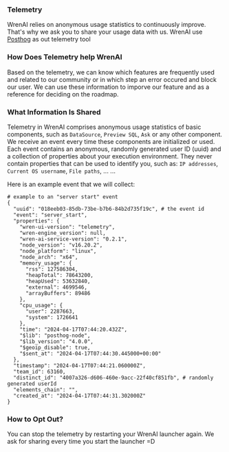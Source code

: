 
### Telemetry

WrenAI relies on anonymous usage statistics to continuously improve. That's why we ask you to share your usage data with us.
WrenAI use [Posthog](https://posthog.com/) as out telemetry tool


### How Does Telemetry help WrenAI

Based on the telemetry, we can know which features are frequently used and related to our community or in which step an error occured and block our user.
We can use these information to imporve our feature and as a reference for deciding on the roadmap.


### What Information Is Shared

Telemetry in WrenAI comprises anonymous usage statistics of basic components, such as `DataSource`, `Preview SQL`, `Ask` or any other component.
We receive an event every time these components are initialized or used.
Each event contains an anonymous, randomly generated user ID (uuid) and a collection of properties about your execution environment. They never contain properties that can be used to identify you, such as: `IP addresses`, `Current OS username`, `File paths`, ...
...

Here is an example event that we will collect:
```
# example to an "server start" event
{
  "uuid": "018eeb03-85db-73be-b7b6-84b2d735f19c", # the event id
  "event": "server_start", 
  "properties": {
    "wren-ui-version": "telemetry",
    "wren-engine_version": null,
    "wren-ai-service-version": "0.2.1",
    "node_version": "v16.20.2",
    "node_platform": "linux",
    "node_arch": "x64",
    "memory_usage": {
      "rss": 127586304,
      "heapTotal": 78643200,
      "heapUsed": 53632840,
      "external": 4699546,
      "arrayBuffers": 89486
    },
    "cpu_usage": {
      "user": 2287663,
      "system": 1726641
    },
    "time": "2024-04-17T07:44:20.432Z",
    "$lib": "posthog-node",
    "$lib_version": "4.0.0",
    "$geoip_disable": true,
    "$sent_at": "2024-04-17T07:44:30.445000+00:00"
  },
  "timestamp": "2024-04-17T07:44:21.060000Z",
  "team_id": 63160,
  "distinct_id": "4007a326-d606-460e-9acc-22f40cf851fb", # randomly generated userId
  "elements_chain": "",
  "created_at": "2024-04-17T07:44:31.302000Z"
}
```


### How to Opt Out?

You can stop the telemetry by restarting your WrenAI launcher again.
We ask for sharing every time you start the launcher =D
